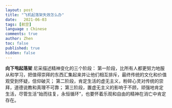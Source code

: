 ```yaml
---
layout: post
title: "飞机起落架失效怎么办"
date:   2021-06-03
tags: [航空]
language : Chinese
comments: true
author: Zhen
toc: false
published: true
hidden: false
---
```



**向下甩起落架**
尼采描述精神变化的三个阶段：
第一阶段，比所有人都更努力地服从和学习，把值得崇拜的东西汇集起来并让他们相互排斥，最终传统的文化和价值观受到怀疑，信仰破灭；
第二阶段，肯定生活的虚无主义，粉碎心灵对传统的崇拜，道德说教和真理不可靠；
第三阶段，置虚无主义的影响于不顾，顽强地肯定生活，尽管生活“始而往复，永恒循环”，也要怀着乐观和自由的精神在消亡中肯定存在。
<!--stackedit_data:
eyJoaXN0b3J5IjpbMTcwNDQ2NzkyNywtMTEzNzYxMjc3NywzOT
I0NTI1NjhdfQ==
-->
